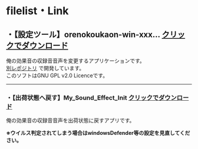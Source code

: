 # filelist・Link

## ・【設定ツール】orenokoukaon-win-xxx…   [クリックでダウンロード](https://github.com/bit-trade-one/ADSEMX/raw/master/App/orenokoukaon-win-2.1.0-adsemx-bto-202302211526.zip)  
俺の効果音の収録音音声を変更するアプリケーションです。  
[別レポジトリ](https://github.com/chz100p/SoundModuleAP/tree/%E4%BF%BA%E3%81%AE%E5%8A%B9%E6%9E%9C%E9%9F%B3!!)  で開発しています。  
このソフトはGNU GPL v2.0 Licenceです。    

---

### ・【出荷状態へ戻す】My_Sound_Effect_Init  [クリックでダウンロード](https://github.com/bit-trade-one/ADSEMX/raw/master/App/My_Sound_Effect_Init.zip)  
俺の効果音の収録音音声を出荷状態に戻すアプリです。  


**※ウイルス判定されてしまう場合はwindowsDefender等の設定を見直してください。**  
